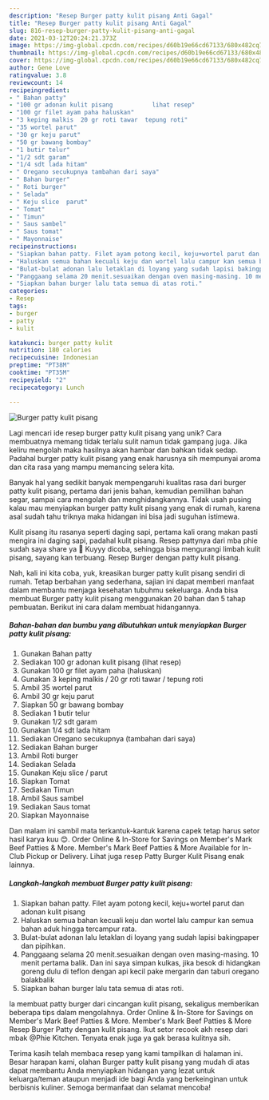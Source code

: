 ```yaml
---
description: "Resep Burger patty kulit pisang Anti Gagal"
title: "Resep Burger patty kulit pisang Anti Gagal"
slug: 816-resep-burger-patty-kulit-pisang-anti-gagal
date: 2021-03-12T20:24:21.373Z
image: https://img-global.cpcdn.com/recipes/d60b19e66cd67133/680x482cq70/burger-patty-kulit-pisang-foto-resep-utama.jpg
thumbnail: https://img-global.cpcdn.com/recipes/d60b19e66cd67133/680x482cq70/burger-patty-kulit-pisang-foto-resep-utama.jpg
cover: https://img-global.cpcdn.com/recipes/d60b19e66cd67133/680x482cq70/burger-patty-kulit-pisang-foto-resep-utama.jpg
author: Gene Love
ratingvalue: 3.8
reviewcount: 14
recipeingredient:
- " Bahan patty"
- "100 gr adonan kulit pisang           lihat resep"
- "100 gr filet ayam paha haluskan"
- "3 keping malkis  20 gr roti tawar  tepung roti"
- "35 wortel parut"
- "30 gr keju parut"
- "50 gr bawang bombay"
- "1 butir telur"
- "1/2 sdt garam"
- "1/4 sdt lada hitam"
- " Oregano secukupnya tambahan dari saya"
- " Bahan burger"
- " Roti burger"
- " Selada"
- " Keju slice  parut"
- " Tomat"
- " Timun"
- " Saus sambel"
- " Saus tomat"
- " Mayonnaise"
recipeinstructions:
- "Siapkan bahan patty. Filet ayam potong kecil, keju+wortel parut dan adonan kulit pisang"
- "Haluskan semua bahan kecuali keju dan wortel lalu campur kan semua bahan aduk hingga tercampur rata."
- "Bulat-bulat adonan lalu letaklan di loyang yang sudah lapisi bakingpaper dan pipihkan."
- "Panggaang selama 20 menit.sesuaikan dengan oven masing-masing. 10 menit pertama balik. Dan ini saya simpan kulkas, jika besok di hidangkan goreng dulu di teflon dengan api kecil pake mergarin dan taburi oregano balakbalik"
- "Siapkan bahan burger lalu tata semua di atas roti."
categories:
- Resep
tags:
- burger
- patty
- kulit

katakunci: burger patty kulit 
nutrition: 180 calories
recipecuisine: Indonesian
preptime: "PT38M"
cooktime: "PT35M"
recipeyield: "2"
recipecategory: Lunch

---
```



![Burger patty kulit pisang](https://img-global.cpcdn.com/recipes/d60b19e66cd67133/680x482cq70/burger-patty-kulit-pisang-foto-resep-utama.jpg)

Lagi mencari ide resep burger patty kulit pisang yang unik? Cara membuatnya memang tidak terlalu sulit namun tidak gampang juga. Jika keliru mengolah maka hasilnya akan hambar dan bahkan tidak sedap. Padahal burger patty kulit pisang yang enak harusnya sih mempunyai aroma dan cita rasa yang mampu memancing selera kita.

Banyak hal yang sedikit banyak mempengaruhi kualitas rasa dari burger patty kulit pisang, pertama dari jenis bahan, kemudian pemilihan bahan segar, sampai cara mengolah dan menghidangkannya. Tidak usah pusing kalau mau menyiapkan burger patty kulit pisang yang enak di rumah, karena asal sudah tahu triknya maka hidangan ini bisa jadi suguhan istimewa.

Kulit pisang itu rasanya seperti daging sapi, pertama kali orang makan pasti mengira ini daging sapi, padahal kulit pisang. Resep pattynya dari mba phie sudah saya share ya 🤗 Kuyyy dicoba, sehingga bisa mengurangi limbah kulit pisang, sayang kan terbuang. Resep Burger dengan patty kulit pisang.


Nah, kali ini kita coba, yuk, kreasikan burger patty kulit pisang sendiri di rumah. Tetap berbahan yang sederhana, sajian ini dapat memberi manfaat dalam membantu menjaga kesehatan tubuhmu sekeluarga. Anda bisa membuat Burger patty kulit pisang menggunakan 20 bahan dan 5 tahap pembuatan. Berikut ini cara dalam membuat hidangannya.

<!--inarticleads1-->

##### Bahan-bahan dan bumbu yang dibutuhkan untuk menyiapkan Burger patty kulit pisang:

1. Gunakan  Bahan patty
1. Sediakan 100 gr adonan kulit pisang           (lihat resep)
1. Gunakan 100 gr filet ayam paha (haluskan)
1. Gunakan 3 keping malkis / 20 gr roti tawar / tepung roti
1. Ambil 35 wortel parut
1. Ambil 30 gr keju parut
1. Siapkan 50 gr bawang bombay
1. Sediakan 1 butir telur
1. Gunakan 1/2 sdt garam
1. Gunakan 1/4 sdt lada hitam
1. Sediakan  Oregano secukupnya (tambahan dari saya)
1. Sediakan  Bahan burger
1. Ambil  Roti burger
1. Sediakan  Selada
1. Gunakan  Keju slice / parut
1. Siapkan  Tomat
1. Sediakan  Timun
1. Ambil  Saus sambel
1. Sediakan  Saus tomat
1. Siapkan  Mayonnaise


Dan malam ini sambil mata terkantuk-kantuk karena capek tetap harus setor hasil karya kuu 😊. Order Online &amp; In-Store for Savings on Member&#39;s Mark Beef Patties &amp; More. Member&#39;s Mark Beef Patties &amp; More Available for In-Club Pickup or Delivery. Lihat juga resep Patty Burger Kulit Pisang enak lainnya. 

<!--inarticleads2-->

##### Langkah-langkah membuat Burger patty kulit pisang:

1. Siapkan bahan patty. Filet ayam potong kecil, keju+wortel parut dan adonan kulit pisang
1. Haluskan semua bahan kecuali keju dan wortel lalu campur kan semua bahan aduk hingga tercampur rata.
1. Bulat-bulat adonan lalu letaklan di loyang yang sudah lapisi bakingpaper dan pipihkan.
1. Panggaang selama 20 menit.sesuaikan dengan oven masing-masing. 10 menit pertama balik. Dan ini saya simpan kulkas, jika besok di hidangkan goreng dulu di teflon dengan api kecil pake mergarin dan taburi oregano balakbalik
1. Siapkan bahan burger lalu tata semua di atas roti.


Ia membuat patty burger dari cincangan kulit pisang, sekaligus memberikan beberapa tips dalam mengolahnya. Order Online &amp; In-Store for Savings on Member&#39;s Mark Beef Patties &amp; More. Member&#39;s Mark Beef Patties &amp; More Resep Burger Patty dengan kulit pisang. Ikut setor recook akh resep dari mbak @Phie Kitchen. Tenyata enak juga ya gak berasa kulitnya sih. 

Terima kasih telah membaca resep yang kami tampilkan di halaman ini. Besar harapan kami, olahan Burger patty kulit pisang yang mudah di atas dapat membantu Anda menyiapkan hidangan yang lezat untuk keluarga/teman ataupun menjadi ide bagi Anda yang berkeinginan untuk berbisnis kuliner. Semoga bermanfaat dan selamat mencoba!
